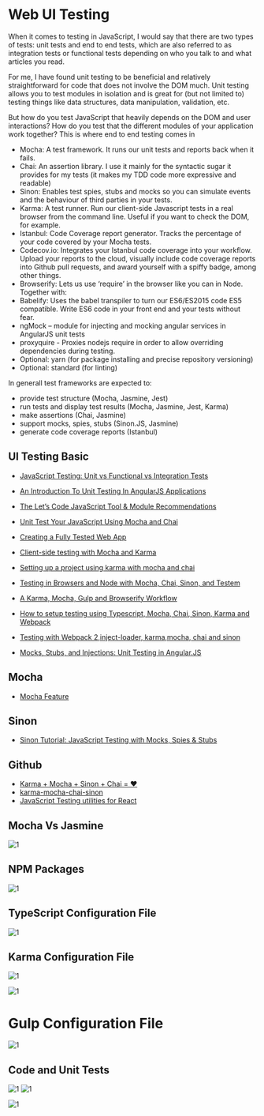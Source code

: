# Web UI Testing

When it comes to testing in JavaScript, I would say that there are two types of tests: unit tests and end to end tests, which are also referred to as integration tests or functional tests depending on who you talk to and what articles you read.

For me, I have found unit testing to be beneficial and relatively straightforward for code that does not involve the DOM much. Unit testing allows you to test modules in isolation and is great for (but not limited to) testing things like data structures, data manipulation, validation, etc. 

But how do you test JavaScript that heavily depends on the DOM and user interactions? How do you test that the different modules of your application work together? This is where end to end testing comes in


* Mocha: A test framework. It runs our unit tests and reports back when it fails.
* Chai: An assertion library. I use it mainly for the syntactic sugar it provides for my tests (it makes my TDD code more expressive and readable)
* Sinon: Enables test spies, stubs and mocks so you can simulate events and the behaviour of third parties in your tests.
* Karma: A test runner. Run our client-side Javascript tests in a real browser from the command line. Useful if you want to check the DOM, for example.
* Istanbul: Code Coverage report generator. Tracks the percentage of your code covered by your Mocha tests.
* Codecov.io: Integrates your Istanbul code coverage into your workflow. Upload your reports to the cloud, visually include code coverage reports into Github pull requests, and award yourself with a spiffy badge, among other things.
* Browserify: Lets us use ‘require’ in the browser like you can in Node. Together with:
* Babelify: Uses the babel transpiler to turn our ES6/ES2015 code ES5 compatible. Write ES6 code in your front end and your tests without fear.
* ngMock – module for injecting and mocking angular services in AngularJS unit tests 
* proxyquire - Proxies nodejs require in order to allow overriding dependencies during testing.
* Optional: yarn (for package installing and precise repository versioning)
* Optional: standard (for linting)

In generall test frameworks are expected to:
* provide test structure (Mocha, Jasmine, Jest)
* run tests and display test results (Mocha, Jasmine, Jest, Karma)
* make assertions (Chai, Jasmine)
* support mocks, spies, stubs (Sinon.JS, Jasmine)
* generate code coverage reports (Istanbul)

## UI Testing Basic
* [JavaScript Testing: Unit vs Functional vs Integration Tests](https://www.sitepoint.com/javascript-testing-unit-functional-integration/)
* [An Introduction To Unit Testing In AngularJS Applications](https://www.smashingmagazine.com/2014/10/introduction-to-unit-testing-in-angularjs/)
* [The Let’s Code JavaScript Tool & Module Recommendations](http://www.letscodejavascript.com/v3/blog/2014/03/dependency_recommendations)


* [Unit Test Your JavaScript Using Mocha and Chai](https://www.sitepoint.com/unit-test-javascript-mocha-chai/)
* [Creating a Fully Tested Web App](http://www.overfitted.com/blog/?p=338)
* [Client-side testing with Mocha and Karma](https://sean.is/writing/client-side-testing-with-mocha-and-karma/)
* [Setting up a project using karma with mocha and chai](http://attackofzach.com/setting-up-a-project-using-karma-with-mocha-and-chai/)
* [Testing in Browsers and Node with Mocha, Chai, Sinon, and Testem](http://knpw.rs/blog/testing-in-browsers-and-node)
* [A Karma, Mocha, Gulp and Browserify Workflow](http://www.roblayton.com/2015/03/a-karma-mocha-gulp-and-browserify.html)
* [How to setup testing using Typescript, Mocha, Chai, Sinon, Karma and Webpack](https://templecoding.com/blog/2016/02/02/how-to-setup-testing-using-typescript-mocha-chai-sinon-karma-and-webpack/)
* [Testing with Webpack 2,inject-loader, karma,mocha, chai and sinon](https://cafedev.org/article/2016/12/testing-with-wepack-2-inject-loader-karma-mocha-chai-and-sinon/)
* [Mocks, Stubs, and Injections: Unit Testing in Angular.JS](https://www.martin-brennan.com/mocks-stubs-and-injections-unit-testing-in-angular-js/)

## Mocha 
* [Mocha Feature](http://ricostacruz.com/mocha/)

## Sinon 
* [Sinon Tutorial: JavaScript Testing with Mocks, Spies & Stubs](https://www.sitepoint.com/sinon-tutorial-javascript-testing-mocks-spies-stubs/)


## Github
* [Karma + Mocha + Sinon + Chai = ❤](https://github.com/kmees/karma-sinon-chai)
* [karma-mocha-chai-sinon](https://www.npmjs.com/package/karma-mocha-chai-sinon)
* [JavaScript Testing utilities for React](https://github.com/airbnb/enzyme)


## Mocha Vs Jasmine
![1](https://image.slidesharecdn.com/unit-testing-140920200733-phpapp02/95/unit-testing-front-end-javascript-7-638.jpg)

## NPM Packages
![1](https://msdnshared.blob.core.windows.net/media/2016/12/image_thumb251.png)

## TypeScript Configuration File
![1](https://msdnshared.blob.core.windows.net/media/2016/12/image_thumb252.png)

## Karma Configuration File
![1](https://msdnshared.blob.core.windows.net/media/2016/12/image_thumb253.png)


![1](https://msdnshared.blob.core.windows.net/media/2016/12/image_thumb254.png)

# Gulp Configuration File
![1](https://msdnshared.blob.core.windows.net/media/2016/12/image_thumb255.png)

## Code and Unit Tests
![1](https://msdnshared.blob.core.windows.net/media/2016/12/image_thumb256.png)
![1](https://msdnshared.blob.core.windows.net/media/2016/12/image_thumb257.png)

![1](http://jasonwatmore.com/_content/images/angular-unit-testing-2.png)
